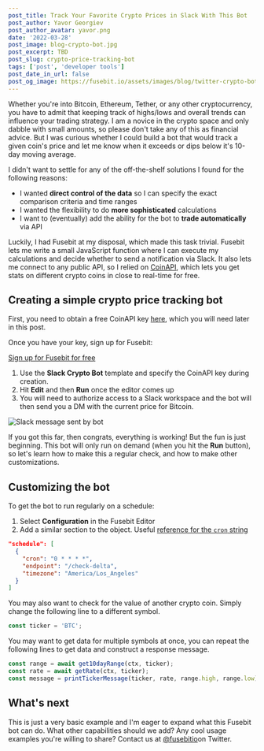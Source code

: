 ```yaml
---
post_title: Track Your Favorite Crypto Prices in Slack With This Bot
post_author: Yavor Georgiev
post_author_avatar: yavor.png
date: '2022-03-28'
post_image: blog-crypto-bot.jpg
post_excerpt: TBD
post_slug: crypto-price-tracking-bot
tags: ['post', 'developer tools']
post_date_in_url: false
post_og_image: https://fusebit.io/assets/images/blog/twitter-crypto-bot.png
---
```


Whether you're into Bitcoin, Ethereum, Tether, or any other cryptocurrency, you have to admit that keeping track of highs/lows and overall trends can influence your trading strategy. I am a novice in the crypto space and only dabble with small amounts, so please don't take any of this as financial advice. But I was curious whether I could build a bot that would track a given coin's price and let me know when it exceeds or dips below it's 10-day moving average.

I didn't want to settle for any of the off-the-shelf solutions I found for the following reasons:

- I wanted **direct control of the data** so I can specify the exact comparison criteria and time ranges
- I wanted the flexibility to do **more sophisticated** calculations
- I want to (eventually) add the ability for the bot to **trade automatically** via API

Luckily, I had Fusebit at my disposal, which made this task trivial. Fusebit lets me write a small JavaScript function where I can execute my calculations and decide whether to send a notification via Slack. It also lets me connect to any public API, so I relied on [CoinAPI](https://www.coinapi.io), which lets you get stats on different crypto coins in close to real-time for free.

## Creating a simple crypto price tracking bot

First, you need to obtain a free CoinAPI key [here](https://docs.coinapi.io), which you will need later in this post.

Once you have your key, sign up for Fusebit:

[Sign up for Fusebit for free](https://manage.fusebit.io?key=e2e-crypto-slack-bot 'Sign up for Fusebit for free CTA_LARGE')

1. Use the **Slack Crypto Bot** template and specify the CoinAPI key during creation.
1. Hit **Edit** and then **Run** once the editor comes up
1. You will need to authorize access to a Slack workspace and the bot will then send you a DM with the current price for Bitcoin.

![Slack message sent by bot](blog-crypto-bot-slack-message.png)

If you got this far, then congrats, everything is working! But the fun is just beginning. This bot will only run on demand (when you hit the **Run** button), so let's learn how to make this a regular check, and how to make other customizations.

## Customizing the bot

To get the bot to run regularly on a schedule:

1. Select **Configuration** in the Fusebit Editor
1. Add a similar section to the object. Useful [reference for the `cron` string](https://crontab.guru)

```json
"schedule": [
  {
    "cron": "0 * * * *",
    "endpoint": "/check-delta",
    "timezone": "America/Los_Angeles"
  }
]
```

You may also want to check for the value of another crypto coin. Simply change the following line to a different symbol.

```javascript
const ticker = 'BTC';
```

You may want to get data for multiple symbols at once, you can repeat the following lines to get data and construct a response message.

```javascript
const range = await get10dayRange(ctx, ticker);
const rate = await getRate(ctx, ticker);
const message = printTickerMessage(ticker, rate, range.high, range.low);
```

## What's next

This is just a very basic example and I'm eager to expand what this Fusebit bot can do. What other capabilities should we add? Any cool usage examples you're willing to share? Contact us at [@fusebitio](https://twitter.com/fusebitio)on Twitter.

